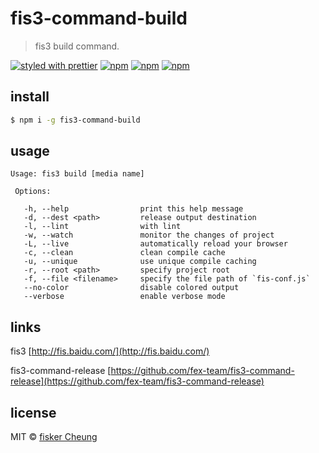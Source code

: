 # fis3-command-build

> fis3 build command.

[![styled with prettier](https://img.shields.io/badge/styled_with-prettier-ff69b4.svg?style=flat-square)](https://github.com/prettier/prettier)
[![npm](https://img.shields.io/npm/v/fis3-command-build.svg?style=flat-square)](https://www.npmjs.com/package/fis3-command-build)
[![npm](https://img.shields.io/npm/dt/fis3-command-build.svg?style=flat-square)](https://www.npmjs.com/package/fis3-command-build)
[![npm](https://img.shields.io/npm/dm/fis3-command-build.svg?style=flat-square)](https://www.npmjs.com/package/fis3-command-build)

## install

```sh
$ npm i -g fis3-command-build
```

## usage

```
Usage: fis3 build [media name]

 Options:

   -h, --help                print this help message
   -d, --dest <path>         release output destination
   -l, --lint                with lint
   -w, --watch               monitor the changes of project
   -L, --live                automatically reload your browser
   -c, --clean               clean compile cache
   -u, --unique              use unique compile caching
   -r, --root <path>         specify project root
   -f, --file <filename>     specify the file path of `fis-conf.js`
   --no-color                disable colored output
   --verbose                 enable verbose mode
```


## links

  fis3 [http://fis.baidu.com/](http://fis.baidu.com/)

  fis3-command-release [https://github.com/fex-team/fis3-command-release](https://github.com/fex-team/fis3-command-release)


## license
MIT © [fisker Cheung](https://github.com/fisker)
